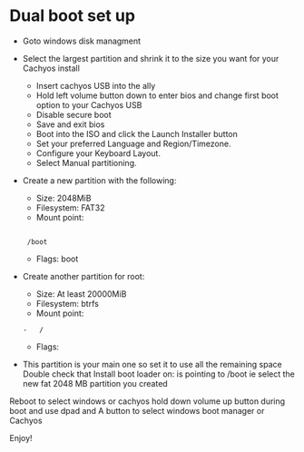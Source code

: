 
# Dual boot set up
<!-- You have to disable Windows encryption first. -->
- Goto windows disk managment

- Select the largest partition and shrink it to the size you want for your Cachyos install


    - Insert cachyos USB into the ally
    - Hold left volume button down to enter bios and change first boot option to your Cachyos USB
    - Disable secure boot
    - Save and exit bios
    -   Boot into the ISO and click the Launch Installer button
    - Set your preferred Language and Region/Timezone.
    - Configure your Keyboard Layout.
    - Select Manual partitioning.
- Create a new partition with the following:
    - Size: 2048MiB
    - Filesystem: FAT32
    - Mount point:
    ```

     /boot
    ```
    - Flags: boot

- Create another partition for root:
    - Size: At least 20000MiB
    - Filesystem: btrfs
    - Mount point:
    ```
    -   /
    ```
    - Flags:
      
- This partition is your main one so set it to use all the remaining space 
Double check that Install boot loader on: is pointing to /boot ie select the new fat 2048 MB partition you created

Reboot to select windows or cachyos hold down volume up button during boot and use dpad and A button to select windows boot manager or Cachyos 

Enjoy!


